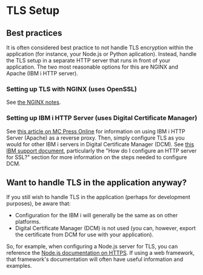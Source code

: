 # TLS Setup

## Best practices

It is often considered best practice to not handle TLS encryption within the application (for
instance, your Node.js or Python aplication).
Instead, handle the TLS setup in a separate HTTP server that runs in front of your application.
The two most reasonable options for this are NGINX and Apache (IBM i HTTP server).

### Setting up TLS with NGINX (uses OpenSSL)

See [the NGINX notes](../nginx.md).

### Setting up IBM i HTTP Server (uses Digital Certificate Manager)

See [this article on MC Press Online](https://www.mcpressonline.com/operating-systems/ibm-i-os400-i5os/using-apache-as-a-reverse-proxy-on-ibm-i)
for information on using IBM i HTTP Server (Apache) as a reverse proxy. Then,
simply configure TLS as you would for other IBM i servers in Digital Certificate
Manager (DCM). See [this IBM support document](https://www.ibm.com/support/pages/digital-certificate-manager-dcm-frequently-asked-questions-and-common-tasks),
particularly the "How do I configure an HTTP server for SSL?" section for more information on
the steps needed to configure DCM.

## Want to handle TLS in the application anyway?

If you still wish to handle TLS in the application (perhaps for development purposes), be aware that:
- Configuration for the IBM i will generally be the same as on other platforms.
- Digital Certificate Manager (DCM) is not used (you can, however, export the certificate from DCM for
use with your application).

So, for example, when configuring a Node.js server for TLS, you can reference the
[Node.js documentation on HTTPS](https://nodejs.org/api/https.html). If using a web framework, that
framework's documentation will often have useful information and examples. 
